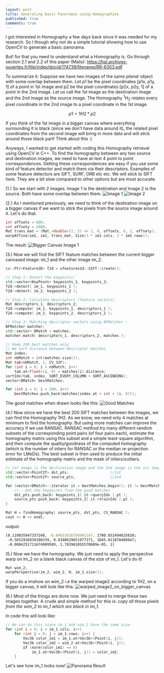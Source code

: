 ```yaml
---
layout: post
title: Generating basic Panoramas using Homographies
published: true
comments: true
---
```


I got interested in Homography a few days back since it was needed for my research. So I though why not do a simple tutorial showing how to use OpenCV to generate a basic panorama.

But! for that you need to understand what a Homography is. Go through section 2.1 and 2.2 of this paper (Malis): <https://hal.archives-ouvertes.fr/file/index/docid/174739/filename/RR-6303.pdf>

To summarize it: Suppose we have two images of the same _planar_ object with some overlap between them. Let p1 be the pixel coordinates [p1x, p1y, 1] of a point in 1st image and p2 be the pixel coordinates [p2x, p2y, 1] of a point in the 2nd image. Let us call the 1st image as the destination image and the 2nd image as the source image. The Homography <sup>1</sup>H<sub>2</sub> relates every pixel coordinate in the 2nd image to a pixel coordinate in the 1st image.

```math
p1 = 1H2 * p2
```

If you think of the 1st image in a bigger canvas where everything surrounding it is black (since we don't have data around it), the related pixel coordinates from the second image will bring in more data and will stick around those black part! Think about this :)

Anyways, I wanted to get started with coding this Homography retrieval using OpenCV in C++. To find the homography between any two source and destination images, we need to have at-lest 4 point to point correspondences. Getting these correspondences are easy if you use some kind of feature detector and match them via their descriptors. Examples of some feature detectors are SIFT, SURF, ORB etc etc. We will stick to SIFT here. They are a bit slow compared to other options but are most accurate.

(1.) So we start with 2 images. Image 1 is the destination and Image 2 is the source. Both have some overlap between them.
![Image 1](/images/1.jpg "Destination Image")
![Image 2](/images/2.jpg "Source Image")

(2.) As I mentioned previously, we need to think of the destination image on a bigger canvas if we want to stick the pixels from the source image around it. Let's do that.

```cpp
int offsetx = 800;
int offsety = 2000;
Mat trans_mat = (Mat_<double>(2, 3) << 1, 0, offsetx, 0, 1, offsety);
warpAffine(im1, im1, trans_mat, Size(3 * im1.cols, 3 * im1.rows));
```
The result:
![Bigger Canvas Image 1](/images/3.jpg "Bigger Canvas Image")

(3.) Now we will find the SIFT feature matches between the current bigger canvased image: im_1 and the other image im_2.

```cpp
cv::Ptr<Feature2D> f2d = xfeatures2d::SIFT::create();

// Step 1: Detect the keypoints:
std::vector<KeyPoint> keypoints_1, keypoints_2;
f2d->detect( im_1, keypoints_1 );
f2d->detect( im_2, keypoints_2 );

// Step 2: Calculate descriptors (feature vectors)
Mat descriptors_1, descriptors_2;
f2d->compute( im_1, keypoints_1, descriptors_1 );
f2d->compute( im_2, keypoints_2, descriptors_2 );

// Step 3: Matching descriptor vectors using BFMatcher :
BFMatcher matcher;
std::vector< DMatch > matches;
matcher.match( descriptors_1, descriptors_2, matches );

// Keep 200 best matches only.
// We sort distance between descriptor matches
Mat index;
int nbMatch = int(matches.size());
Mat tab(nbMatch, 1, CV_32F);
for (int i = 0; i < nbMatch; i++)
	tab.at<float>(i, 0) = matches[i].distance;
sortIdx(tab, index, SORT_EVERY_COLUMN + SORT_ASCENDING);
vector<DMatch> bestMatches;

for (int i = 0; i < 200; i++)
	bestMatches.push_back(matches[index.at < int > (i, 0)]);

```

The good matches when drawn looks like this:
![Good Matches](/images/Good_Matches.jpg "Good Matches Image")


(4.) Now since we have the best 200 SIFT matches between the images, we can find the Homography 1H2. As we know, we need only 4 matches at minimum to find the homography. But using more matches can improve the accuracy if we use RANSAC. RANSAC method try many different random subsets of the corresponding point pairs (of four pairs each), estimate the homography matrix using this subset and a simple least-square algorithm, and then compute the quality/goodness of the computed homography (which is the number of inliers for RANSAC or the median re-projection error for LMeDs). The best subset is then used to produce the initial estimate of the homography matrix and the mask of inliers/outliers.

```cpp
// 1st image is the destination image and the 2nd image is the src image
std::vector<Point2f> dst_pts;                   //1st
std::vector<Point2f> source_pts;                //2nd

for (vector<DMatch>::iterator it = bestMatches.begin(); it != bestMatches.end(); ++it) {
	//-- Get the keypoints from the good matches
	dst_pts.push_back( keypoints_1[ it->queryIdx ].pt );
	source_pts.push_back( keypoints_2[ it->trainIdx ].pt );
}

Mat H = findHomography( source_pts, dst_pts, CV_RANSAC );
cout << H << endl;
```
output:

```bash
[0.119035947337248, -0.04651626756941147, 1700.852494625838;
 -0.5652916039380339, 0.9340629651977271, 1045.011078408947;
 -0.0004251711674909509, 1.783961055570689e-05, 1]
```

(5.) Now we have the homography. We just need to apply the perspective warp on im_2 on a blank black canvas of the size of im_1. Let's do it!

```cpp
Mat wim_2;
warpPerspective(im_2, wim_2, H, im_1.size());
```
If you do a imshow on wim_2 i.e the warped image2 according to 1H2, on a bigger canvas, it will look like this:
![warped_image2_on_bigger_canvas](/images/warped_image2_on_bigger_canvas.jpg "warped image2 on bigger canvas")

(6.) Most of the things are done now. We just need to merge these two images together. A crude and simple method for this is: *copy all those pixels from the wim_2 to im_1 which are black in im_1.*

In code this will look like:

```cpp
// We can do this since im_1 and wim_2 have the same size.
for (int i = 0; i < im_1.cols; i++)
	for (int j = 0; j < im_1.rows; j++) {
		Vec3b color_im1 = im_1.at<Vec3b>(Point(i, j));
		Vec3b color_im2 = wim_2.at<Vec3b>(Point(i, j));
		if (norm(color_im1) == 0)
			im_1.at<Vec3b>(Point(i, j)) = color_im2;
	}
```

Let's see how im_1 looks now!
![Panorama Result](/images/pano_result.jpg "panorama result")
